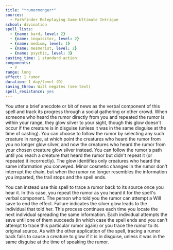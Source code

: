 ```yaml
---
title: "*rumormonger*"
sources:
  - Pathfinder Roleplaying Game Ultimate Intrigue
school: divination
spell_lists:
  - {name: bard, level: 2}
  - {name: inquisitor, level: 2}
  - {name: medium, level: 1}
  - {name: mesmerist, level: 2}
  - {name: psychic, level: 3}
casting_time: 1 standard action
components:
  - V
range: long
effect: 1 rumor
duration: 1 day/level (D)
saving_throw: Will negates (see text)
spell_resistance: yes
---
```


You utter a brief anecdote or bit of news as the verbal component of this spell and track its progress through a social gathering or other crowd. When someone who heard the rumor directly from you and repeated the rumor is within your range, they glow silver to your sight, though this glow doesn't occur if the creature is in disguise (unless it was in the same disguise at the time of casting). You can choose to follow the rumor by selecting any such creature in range, at which point the creatures who heard the rumor from you no longer glow silver, and now the creatures who heard the rumor from your chosen creature glow silver instead. You can follow the rumor's path until you reach a creature that heard the rumor but didn't repeat it (or repeated it incorrectly). The glow identifies only creatures who heard the same information you conveyed. Minor cosmetic changes in the rumor don't interrupt the chain, but when the rumor no longer resembles the information you imparted, the trail stops and the spell ends.

You can instead use this spell to trace a rumor back to its source once you hear it. In this case, you repeat the rumor as you heard it for the spell's verbal component. The person who told you the rumor can attempt a Will save to end the effect. Failure indicates the silver glow leads to the individual that told her. This process continues each time you locate the next individual spreading the same information. Each individual attempts the save until one of them succeeds (in which case the spell ends and you can't attempt to trace this particular rumor again) or you trace the rumor to its original source. As with the other application of the spell, tracing a rumor back fails to cause a creature to glow if it is in disguise, unless it was in the same disguise at the time of speaking the rumor.

